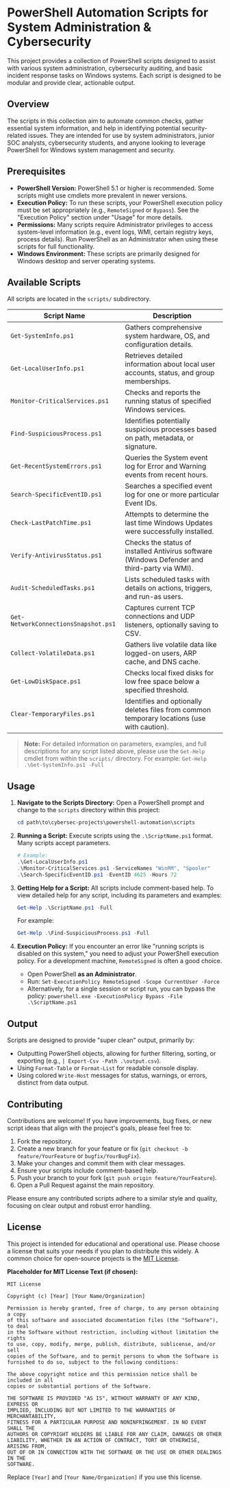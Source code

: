 # PowerShell Automation Scripts for System Administration & Cybersecurity

This project provides a collection of PowerShell scripts designed to assist with various system administration, cybersecurity auditing, and basic incident response tasks on Windows systems. Each script is designed to be modular and provide clear, actionable output.

## Overview

The scripts in this collection aim to automate common checks, gather essential system information, and help in identifying potential security-related issues. They are intended for use by system administrators, junior SOC analysts, cybersecurity students, and anyone looking to leverage PowerShell for Windows system management and security.

## Prerequisites

*   **PowerShell Version:** PowerShell 5.1 or higher is recommended. Some scripts might use cmdlets more prevalent in newer versions.
*   **Execution Policy:** To run these scripts, your PowerShell execution policy must be set appropriately (e.g., `RemoteSigned` or `Bypass`). See the "Execution Policy" section under "Usage" for more details.
*   **Permissions:** Many scripts require Administrator privileges to access system-level information (e.g., event logs, WMI, certain registry keys, process details). Run PowerShell as an Administrator when using these scripts for full functionality.
*   **Windows Environment:** These scripts are primarily designed for Windows desktop and server operating systems.

## Available Scripts

All scripts are located in the `scripts/` subdirectory.

| Script Name                          | Description                                                                              |
| ------------------------------------ | ---------------------------------------------------------------------------------------- |
| `Get-SystemInfo.ps1`                 | Gathers comprehensive system hardware, OS, and configuration details.                    |
| `Get-LocalUserInfo.ps1`              | Retrieves detailed information about local user accounts, status, and group memberships. |
| `Monitor-CriticalServices.ps1`       | Checks and reports the running status of specified Windows services.                       |
| `Find-SuspiciousProcess.ps1`         | Identifies potentially suspicious processes based on path, metadata, or signature.       |
| `Get-RecentSystemErrors.ps1`         | Queries the System event log for Error and Warning events from recent hours.             |
| `Search-SpecificEventID.ps1`         | Searches a specified event log for one or more particular Event IDs.                     |
| `Check-LastPatchTime.ps1`            | Attempts to determine the last time Windows Updates were successfully installed.         |
| `Verify-AntivirusStatus.ps1`         | Checks the status of installed Antivirus software (Windows Defender and third-party via WMI). |
| `Audit-ScheduledTasks.ps1`           | Lists scheduled tasks with details on actions, triggers, and run-as users.             |
| `Get-NetworkConnectionsSnapshot.ps1` | Captures current TCP connections and UDP listeners, optionally saving to CSV.            |
| `Collect-VolatileData.ps1`           | Gathers live volatile data like logged-on users, ARP cache, and DNS cache.             |
| `Get-LowDiskSpace.ps1`               | Checks local fixed disks for low free space below a specified threshold.                 |
| `Clear-TemporaryFiles.ps1`           | Identifies and optionally deletes files from common temporary locations (use with caution). |

> **Note:** For detailed information on parameters, examples, and full descriptions for any script listed above, please use the `Get-Help` cmdlet from within the `scripts/` directory. For example: `Get-Help .\Get-SystemInfo.ps1 -Full`

## Usage

1.  **Navigate to the Scripts Directory:**
    Open a PowerShell prompt and change to the `scripts` directory within this project:
    ```powershell
    cd path\to\cybersec-projects\powershell-automation\scripts
    ```

2.  **Running a Script:**
    Execute scripts using the `.\ScriptName.ps1` format. Many scripts accept parameters.
    ```powershell
    # Example:
    .\Get-LocalUserInfo.ps1
    .\Monitor-CriticalServices.ps1 -ServiceNames "WinRM", "Spooler"
    .\Search-SpecificEventID.ps1 -EventID 4625 -Hours 72
    ```

3.  **Getting Help for a Script:**
    All scripts include comment-based help. To view detailed help for any script, including its parameters and examples:
    ```powershell
    Get-Help .\ScriptName.ps1 -Full
    ```
    For example:
    ```powershell
    Get-Help .\Find-SuspiciousProcess.ps1 -Full
    ```

4.  **Execution Policy:**
    If you encounter an error like "running scripts is disabled on this system," you need to adjust your PowerShell execution policy. For a development machine, `RemoteSigned` is often a good choice.
    *   Open PowerShell **as an Administrator**.
    *   Run: `Set-ExecutionPolicy RemoteSigned -Scope CurrentUser -Force`
    *   Alternatively, for a single session or script run, you can bypass the policy:
        `powershell.exe -ExecutionPolicy Bypass -File .\ScriptName.ps1`

## Output

Scripts are designed to provide "super clean" output, primarily by:
*   Outputting PowerShell objects, allowing for further filtering, sorting, or exporting (e.g., `| Export-Csv -Path .\output.csv`).
*   Using `Format-Table` or `Format-List` for readable console display.
*   Using colored `Write-Host` messages for status, warnings, or errors, distinct from data output.

## Contributing

Contributions are welcome! If you have improvements, bug fixes, or new script ideas that align with the project's goals, please feel free to:

1.  Fork the repository.
2.  Create a new branch for your feature or fix (`git checkout -b feature/YourFeature` or `bugfix/YourBugFix`).
3.  Make your changes and commit them with clear messages.
4.  Ensure your scripts include comment-based help.
5.  Push your branch to your fork (`git push origin feature/YourFeature`).
6.  Open a Pull Request against the main repository.

Please ensure any contributed scripts adhere to a similar style and quality, focusing on clear output and robust error handling.

## License

This project is intended for educational and operational use. Please choose a license that suits your needs if you plan to distribute this widely. A common choice for open-source projects is the [MIT License](https://opensource.org/licenses/MIT).

**Placeholder for MIT License Text (if chosen):**
```
MIT License

Copyright (c) [Year] [Your Name/Organization]

Permission is hereby granted, free of charge, to any person obtaining a copy
of this software and associated documentation files (the "Software"), to deal
in the Software without restriction, including without limitation the rights
to use, copy, modify, merge, publish, distribute, sublicense, and/or sell
copies of the Software, and to permit persons to whom the Software is
furnished to do so, subject to the following conditions:

The above copyright notice and this permission notice shall be included in all
copies or substantial portions of the Software.

THE SOFTWARE IS PROVIDED "AS IS", WITHOUT WARRANTY OF ANY KIND, EXPRESS OR
IMPLIED, INCLUDING BUT NOT LIMITED TO THE WARRANTIES OF MERCHANTABILITY,
FITNESS FOR A PARTICULAR PURPOSE AND NONINFRINGEMENT. IN NO EVENT SHALL THE
AUTHORS OR COPYRIGHT HOLDERS BE LIABLE FOR ANY CLAIM, DAMAGES OR OTHER
LIABILITY, WHETHER IN AN ACTION OF CONTRACT, TORT OR OTHERWISE, ARISING FROM,
OUT OF OR IN CONNECTION WITH THE SOFTWARE OR THE USE OR OTHER DEALINGS IN THE
SOFTWARE.
```
Replace `[Year]` and `[Your Name/Organization]` if you use this license.
